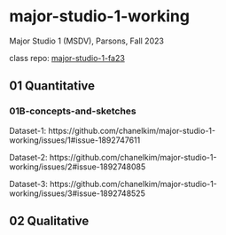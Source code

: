 # major-studio-1-working
Major Studio 1 (MSDV), Parsons, Fall 2023
<p>class repo: <a href = "https://github.com/visualizedata/major-studio-1-fa23">major-studio-1-fa23</a></p>

<h2>01 Quantitative</h2>
<h3>01B-concepts-and-sketches</h3>
<p>Dataset-1:
https://github.com/chanelkim/major-studio-1-working/issues/1#issue-1892747611
  </p>
<p>Dataset-2:
https://github.com/chanelkim/major-studio-1-working/issues/2#issue-1892748085
  </p>
<p>Dataset-3: 
https://github.com/chanelkim/major-studio-1-working/issues/3#issue-1892748525
  </p>

<h2>02 Qualitative</h2>
